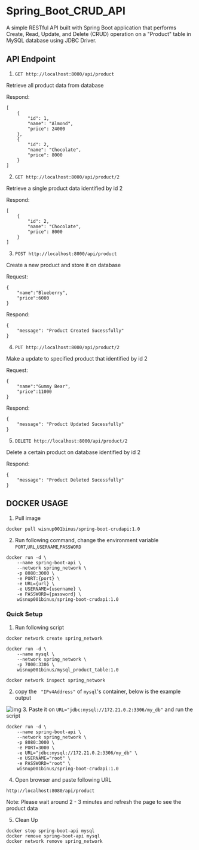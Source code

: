 # Spring_Boot_CRUD_API
A simple RESTful API built with Spring Boot application that performs Create, Read, Update, and Delete (CRUD) operation on a "Product" table in MySQL database using JDBC Driver.
## API Endpoint
1. `GET http://localhost:8000/api/product`  

Retrieve all product data from database   

Respond:
```
[
    {
        "id": 1,
        "name": "Almond",
        "price": 24000
    },
    {
        "id": 2,
        "name": "Chocolate",
        "price": 8000
    }
]
```
2. `GET http://localhost:8000/api/product/2`

Retrieve a single product data identified by id 2

Respond:
```
[
    {
        "id": 2,
        "name": "Chocolate",
        "price": 8000
    }
]
```
3. `POST http://localhost:8000/api/product`

Create a new product and store it on database

Request:
```
{
    "name":"Blueberry",
    "price":6000
}
```
Respond:
```
{
    "message": "Product Created Sucessfully"
}
```
4. `PUT http://localhost:8000/api/product/2`

Make a update to specified product that identified by id 2

Request:
```
{
    "name":"Gummy Bear",
    "price":11000
}
```

Respond:
```
{
    "message": "Product Updated Sucessfully"
}
```
5. `DELETE http://localhost:8000/api/product/2`

Delete a certain product on database identified by id 2

Respond:
```
{
    "message": "Product Deleted Sucessfully"
}
```
## DOCKER USAGE
1. Pull image
```
docker pull wisnup001binus/spring-boot-crudapi:1.0
```
2. Run following command, change the environment variable `PORT`,`URL`,`USERNAME`,`PASSWORD`
```
docker run -d \
    --name spring-boot-api \
    --network spring_network \
    -p 8080:3000 \
    -e PORT:{port} \
    -e URL={url} \
    -e USERNAME={username} \
    -e PASSWORD={password} \
    wisnup001binus/spring-boot-crudapi:1.0
```
### Quick Setup
1. Run following script
```
docker network create spring_network

docker run -d \
    --name mysql \
    --network spring_network \
    -p 7000:3306 \
    wisnup001binus/mysql_product_table:1.0
    
docker network inspect spring_network
```
2. copy the ` "IPv4Address"` of `mysql`'s container, below is the example output  
  
![img](https://drive.google.com/uc?export=view&id=16fi-0ccYZrKtXTZHLrF9zAXr6awsFpaD) 
3. Paste it on `URL="jdbc:mysql://172.21.0.2:3306/my_db"` and run the script
```
docker run -d \
    --name spring-boot-api \
    --network spring_network \
    -p 8080:3000 \
    -e PORT=3000 \
    -e URL="jdbc:mysql://172.21.0.2:3306/my_db" \
    -e USERNAME="root" \
    -e PASSWORD="root" \
    wisnup001binus/spring-boot-crudapi:1.0
```
4. Open browser and paste following URL
```
http://localhost:8080/api/product
```
Note: Please wait around 2 - 3 minutes and refresh the page to see the product data  
  
5. Clean Up
```
docker stop spring-boot-api mysql
docker remove spring-boot-api mysql
docker network remove spring_network
```